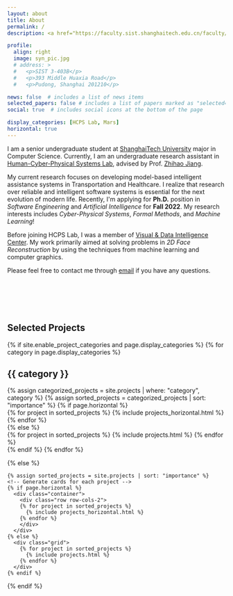 ```yaml
---
layout: about
title: About
permalink: /
description: <a href="https://faculty.sist.shanghaitech.edu.cn/faculty/jiangzhh/team/">Human-Cyber-Physical Systems Lab</a> • <a href="https://www.shanghaitech.edu.cn/eng/">ShanghaiTech University</a>

profile:
  align: right
  image: syn_pic.jpg
  # address: >
  #   <p>SIST 3-403B</p>
  #   <p>393 Middle Huaxia Road</p>
  #   <p>Pudong, Shanghai 201210</p>

news: false  # includes a list of news items
selected_papers: false # includes a list of papers marked as "selected={true}"
social: true  # includes social icons at the bottom of the page

display_categories: [HCPS Lab, Mars]
horizontal: true
---
```


I am a senior undergraduate student at <a href="https://www.shanghaitech.edu.cn/eng/">ShanghaiTech University</a> major in Computer Science. Currently, I am an undergraduate research assistant in <a href="https://faculty.sist.shanghaitech.edu.cn/faculty/jiangzhh/team/">Human-Cyber-Physical Systems Lab</a>, advised by Prof. <a href="https://faculty.sist.shanghaitech.edu.cn/faculty/jiangzhh/">Zhihao Jiang</a>.

My current research focuses on developing model-based intelligent assistance systems in Transportation and Healthcare. I realize that research over reliable and intelligent software systems is essential for the next evolution of modern life. Recently, I'm applying for **Ph.D.** position in *Software Engineering* and *Artificial Intelligence* for **Fall 2022**. My research interests includes *Cyber-Physical Systems*, *Formal Methods*, and *Machine Learning*!

Before joining HCPS Lab, I was a member of <a href="https://vic.shanghaitech.edu.cn/">Visual & Data Intelligence Center</a>. My work primarily aimed at solving problems in *2D Face Reconstruction* by using the techniques from machine learning and computer graphics.

Please feel free to contact me through [email](mailto:sheyining@live.com) if you have any questions.



<br/>
<br/>
<br/>
<br/>

## Selected Projects
<div class="projects">
  {% if site.enable_project_categories and page.display_categories %}
  <!-- Display categorized projects -->
    {% for category in page.display_categories %}
      <h2 class="category">{{ category }}</h2>
      {% assign categorized_projects = site.projects | where: "category", category %}
      {% assign sorted_projects = categorized_projects | sort: "importance" %}
      <!-- Generate cards for each project -->
      {% if page.horizontal %}
        <div class="container">
          <div class="row row-cols-1">
          {% for project in sorted_projects %}
            {% include projects_horizontal.html %}
          {% endfor %}
          </div>
        </div>
      {% else %}
        <div class="grid">
          {% for project in sorted_projects %}
            {% include projects.html %}
          {% endfor %}
        </div>
      {% endif %}
    {% endfor %}

  {% else %}
  <!-- Display projects without categories -->
    {% assign sorted_projects = site.projects | sort: "importance" %}
    <!-- Generate cards for each project -->
    {% if page.horizontal %}
      <div class="container">
        <div class="row row-cols-2">
        {% for project in sorted_projects %}
          {% include projects_horizontal.html %}
        {% endfor %}
        </div>
      </div>
    {% else %}
      <div class="grid">
        {% for project in sorted_projects %}
          {% include projects.html %}
        {% endfor %}
      </div>
    {% endif %}

  {% endif %}

</div>
